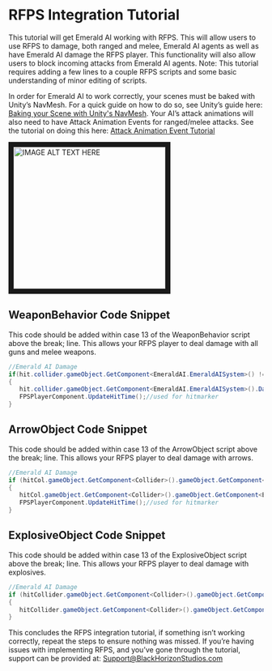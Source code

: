 # RFPS Integration Tutorial
This tutorial will get Emerald AI working with RFPS. This will allow users to use RFPS to damage, both ranged and melee, Emerald AI agents as well as have Emerald AI damage the RFPS player. This functionality will also allow users to block incoming attacks from Emerald AI agents. Note: This tutorial requires adding a few lines to a couple RFPS scripts and some basic understanding of minor editing of scripts. 

In order for Emerald AI to work correctly, your scenes must be baked with Unity’s NavMesh. For a quick guide on how to do so, see Unity’s guide here: [Baking your Scene with Unity's NavMesh](https://docs.unity3d.com/Manual/nav-BuildingNavMesh.html). Your AI’s attack animations will also need to have Attack Animation Events for ranged/melee attacks. See the tutorial on doing this here: [Attack Animation Event Tutorial](https://www.youtube.com/watch?v=s_lLt0xUrF8)

<a href="http://www.youtube.com/watch?feature=player_embedded&v=v_IYrqBLkAE
" target="_blank"><img src="http://img.youtube.com/vi/v_IYrqBLkAE/0.jpg" 
alt="IMAGE ALT TEXT HERE" width="300" height="280" border="10" /></a>

## WeaponBehavior Code Snippet
This code should be added within case 13 of the WeaponBehavior script above the break; line. This allows your RFPS player to deal damage with all guns and melee weapons.
```c#
//Emerald AI Damage
if(hit.collider.gameObject.GetComponent<EmeraldAI.EmeraldAISystem>() != null)
{			
   hit.collider.gameObject.GetComponent<EmeraldAI.EmeraldAISystem>().Damage((int)damageAmt, EmeraldAI.EmeraldAISystem.TargetType.Player);
   FPSPlayerComponent.UpdateHitTime();//used for hitmarker
}
```

## ArrowObject Code Snippet
This code should be added within case 13 of the ArrowObject script above the break; line. This allows your RFPS player to deal damage with arrows.
```c#
//Emerald AI Damage
if (hitCol.gameObject.GetComponent<Collider>().gameObject.GetComponent<EmeraldAI.EmeraldAISystem>() != null)
{                  
   hitCol.gameObject.GetComponent<Collider>().gameObject.GetComponent<EmeraldAI.EmeraldAISystem>().Damage((int)(damage + damageAddAmt), EmeraldAI.EmeraldAISystem.TargetType.Player);
   FPSPlayerComponent.UpdateHitTime();//used for hitmarker
}
```

## ExplosiveObject Code Snippet
This code should be added within case 13 of the ExplosiveObject script above the break; line. This allows your RFPS player to deal damage with explosives.
```c#
//Emerald AI Damage
if (hitCollider.gameObject.GetComponent<Collider>().gameObject.GetComponent<EmeraldAI.EmeraldAISystem>() != null)
{                           
   hitCollider.gameObject.GetComponent<Collider>().gameObject.GetComponent<EmeraldAI.EmeraldAISystem>().Damage((int)explosionDamageAmt, EmeraldAI.EmeraldAISystem.TargetType.Player);
}
```


This concludes the RFPS integration tutorial, if something isn’t working correctly, repeat the steps to ensure nothing was missed. If you’re having issues with implementing RFPS, and you’ve gone through the tutorial, support can be provided at: Support@BlackHorizonStudios.com
